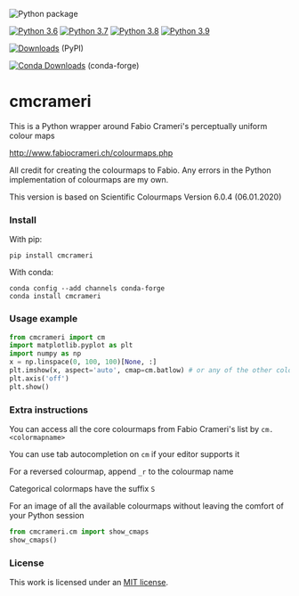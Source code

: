 ![Python package](https://github.com/callumrollo/cmcrameri/workflows/Python%20package/badge.svg)

[![Python 3.6](https://img.shields.io/badge/python-3.6-blue.svg)]()
[![Python 3.7](https://img.shields.io/badge/python-3.7-blue.svg)]()
[![Python 3.8](https://img.shields.io/badge/python-3.8-blue.svg)]()
[![Python 3.9](https://img.shields.io/badge/python-3.9-blue.svg)]()

[![Downloads](https://pepy.tech/badge/cmcrameri)](https://pepy.tech/project/cmcrameri)     (PyPI)

[![Conda Downloads](https://img.shields.io/conda/dn/conda-forge/cmcrameri.svg)](https://anaconda.org/conda-forge/cmcrameri) (conda-forge)

# cmcrameri

This is a Python wrapper around Fabio Crameri's perceptually uniform colour maps

http://www.fabiocrameri.ch/colourmaps.php

All credit for creating the colourmaps to Fabio. Any errors in the Python implementation of colourmaps are my own.

This version is based on Scientific Colourmaps Version 6.0.4 (06.01.2020)

### Install

With pip:

`pip install cmcrameri`

With conda:

```
conda config --add channels conda-forge
conda install cmcrameri
```
### Usage example

```python
from cmcrameri import cm
import matplotlib.pyplot as plt
import numpy as np
x = np.linspace(0, 100, 100)[None, :]  
plt.imshow(x, aspect='auto', cmap=cm.batlow) # or any of the other colourmaps made by Fabio Crameri
plt.axis('off')
plt.show()
```
### Extra instructions
You can access all the core colourmaps from Fabio Crameri's list by `cm.<colormapname>`

You can use tab autocompletion on `cm` if your editor supports it

For a reversed colourmap, append `_r` to the colourmap name

Categorical colormaps have the suffix `S`

For an image of all the available colourmaps without leaving the comfort of your Python session
```python
from cmcrameri.cm import show_cmaps 
show_cmaps()
```

### License
This work is licensed under an [MIT license](https://mit-license.org/).

